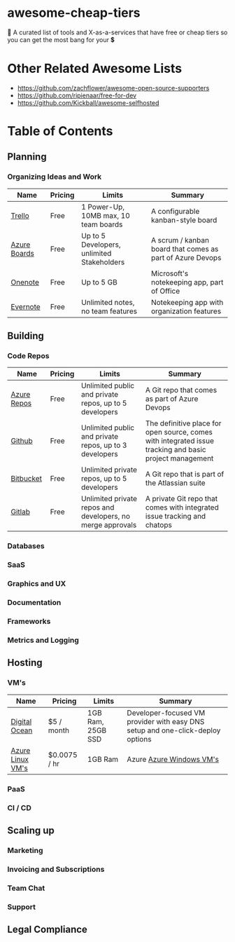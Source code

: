 # awesome-cheap-tiers
💸 A curated list of tools and X-as-a-services that have free or cheap tiers so you can get the most bang for your 💲


# Other Related Awesome Lists

* https://github.com/zachflower/awesome-open-source-supporters
* https://github.com/ripienaar/free-for-dev
* https://github.com/Kickball/awesome-selfhosted

# Table of Contents

## Planning

### Organizing Ideas and Work

Name | Pricing | Limits | Summary | 
------------ | ------------- | ------------- | -------------
[Trello](https://trello.com) | Free | 1 Power-Up, 10MB max, 10 team boards | A configurable kanban-style board
[Azure Boards](https://azure.microsoft.com/en-us/services/devops/boards) | Free | Up to 5 Developers, unlimited Stakeholders | A scrum / kanban board that comes as part of Azure Devops
[Onenote](https://www.onenote.com) | Free | Up to 5 GB | Microsoft's notekeeping app, part of Office
[Evernote](https://evernote.com) | Free | Unlimited notes, no team features | Notekeeping app with organization features


## Building

### Code Repos
Name | Pricing | Limits | Summary | 
------------ | ------------- | ------------- | -------------
[Azure Repos](https://azure.microsoft.com/en-us/services/devops/repos) | Free | Unlimited public and private repos, up to 5 developers | A Git repo that comes as part of Azure Devops
[Github](https://github.com) | Free | Unlimited public and private repos, up to 3 developers | The definitive place for open source, comes with integrated issue tracking and basic project management
[Bitbucket](https://bitbucket.org/) | Free | Unlimited private repos, up to 5 developers | A Git repo that is part of the Atlassian suite
[Gitlab](https://about.gitlab.com/) | Free | Unlimited private repos and developers, no merge approvals | A private Git repo that comes with integrated issue tracking and chatops

### Databases

### SaaS

### Graphics and UX

### Documentation

### Frameworks

### Metrics and Logging


## Hosting

### VM's
Name | Pricing | Limits | Summary | 
------------ | ------------- | ------------- | -------------
[Digital Ocean](https://www.digitalocean.com) | $5 / month | 1GB Ram, 25GB SSD | Developer-focused VM provider with easy DNS setup and one-click-deploy options
[Azure Linux VM's](https://azure.microsoft.com/en-us/pricing/details/virtual-machines/linux/) | $0.0075 / hr | 1GB Ram | Azure [Azure Windows VM's](https://azure.microsoft.com/en-us/pricing/details/virtual-machines/windows/) | $0.008 / hr | 1GB Ram | Azure VM that can temporarily burst to handle higher loads

### PaaS

### CI / CD


## Scaling up

### Marketing

### Invoicing and Subscriptions

### Team Chat

### Support

## Legal Compliance
